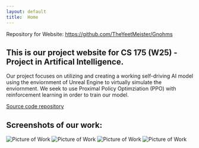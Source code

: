 ```yaml
---
layout: default
title:  Home
---
```


Repository for Website: https://github.com/TheYeetMeister/Gnohms

## This is our project website for CS 175 (W25) - Project in Artifical Intelligence. 

Our project focuses on utilizing and creating a working self-driving AI model using the enviornment of Unreal Engine to virtually simulate the enviornment. We seek to use Proximal Policy Optimziation (PPO) with reinforcement learning in order to train our model.

[Source code repository](https://github.com/kent3245/duckietown175)


## Screenshots of our work:

![Picture of Work](../../img/IMG_1053.PNG)
![Picture of Work](../../img/IMG_1050.JPG)
![Picture of Work](../../img/IMG_1049.JPG)
![Picture of Work](../../img/IMG_1046.JPG)